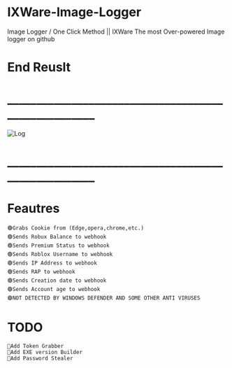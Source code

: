 # IXWare-Image-Logger
Image Logger / One Click Method || IXWare
The most Over-powered Image logger on github

# End Reuslt
# ____________________________________________________

![Log](https://user-images.githubusercontent.com/126240935/221157636-635a81cc-8960-47cb-af5f-5ca135dd40af.png)

# ____________________________________________________

# Feautres
```
🟢Grabs Cookie from (Edge,opera,chrome,etc.)
🟢Sends Robux Balance to webhook
🟢Sends Premium Status to webhook
🟢Sends Roblox Username to webhook
🟢Sends IP Address to webhook
🟢Sends RAP to webhook
🟢Sends Creation date to webhook
🟢Sends Account age to webhook
🟣NOT DETECTED BY WINDOWS DEFENDER AND SOME OTHER ANTI VIRUSES
```

# TODO
```
💎Add Token Grabber
💎Add EXE version Builder
💎Add Password Stealer
```
